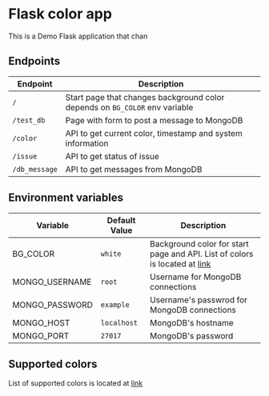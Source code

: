 # Flask color app

This is a Demo Flask application that chan


## Endpoints

| Endpoint       |                  Description               |
| -------------- | ------------------------------------------ |
| `/`            | Start page that changes background color depends on `BG_COLOR` env variable         |
| `/test_db`     | Page with form to post a message to MongoDB |
| `/color`       | API to get current color, timestamp and system information |
| `/issue`       | API to get status of issue |
| `/db_message`  | API to get messages from MongoDB

## Environment variables

| Variable       | Default Value |                 Description                 |
| -------------- | ------------- | ------------------------------------------- |
| BG_COLOR       | `white`       | Background color for start page and API. List of colors is located at [link](color_list.txt)    |
| MONGO_USERNAME | `root`        | Username for MongoDB connections            |
| MONGO_PASSWORD | `example`     | Username's passwrod for MongoDB connections |
| MONGO_HOST     | `localhost`   | MongoDB's hostname                          |
| MONGO_PORT     | `27017`       | MongoDB's password                          |

## Supported colors

List of supported colors is located at [link](color_list.txt)
